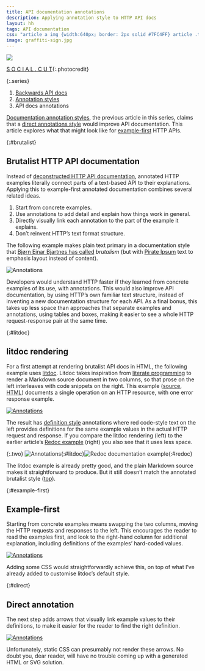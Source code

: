 ```yaml
---
title: API documentation annotations
description: Applying annotation style to HTTP API docs
layout: hh
tags: API documentation
css: "article a img {width:640px; border: 2px solid #7FC4FF} article .two {width:654px} article .two img {vertical-align:top !important} #litdoc {max-width:256px; margin-right:10px; } #redoc {max-width:378px}"
image: graffiti-sign.jpg
---
```


![](graffiti-sign.jpg)

[S O C I A L . C U T](https://unsplash.com/photos/nFH8eY7vCG4){:.photocredit}

{:.series}
1. [Backwards API docs](api-docs-backwards)
2. [Annotation styles](annotations)
3. API docs annotations

[Documentation annotation styles](annotations), the previous article in this series, claims that a 
[direct annotations style](annotations#direct) would improve API documentation.
This article explores what that might look like for [example-first](explanation-order) HTTP APIs.

{:#brutalist}
## Brutalist HTTP API documentation

Instead of [deconstructed HTTP API documentation](api-docs-backwards#deconstructed),
annotated HTTP examples literally connect parts of a text-based API to their explanations.
Applying this to example-first annotated documentation combines several related ideas.

1. Start from concrete examples.
2. Use annotations to add detail and explain how things work in general.
3. Directly visually link each annotation to the part of the example it explains.
4. Don’t reinvent HTTP’s text format structure.

The following example makes plain text primary in a documentation style that 
[Bjørn Einar Bjartnes has called](https://twitter.com/bjartnes/status/1597964917432520704) _brutalism_
(but with [Pirate Ipsum](https://pirateipsum.me) text to emphasis layout instead of content).

![Annotations](api/api.webp)

Developers would understand HTTP faster if they learned from concrete examples of its use, with annotations.
This would also improve API documentation, by using HTTP’s own familiar text structure, instead of inventing a new documentation structure for each API.
As a final bonus, this takes up less space than approaches that separate examples and annotations, using tables and boxes, making it easier to see a whole HTTP request-response pair at the same time.

{:#litdoc}
## litdoc rendering

For a first attempt at rendering brutalist API docs in HTML, the following example uses [litdoc](http://litdoc.org).
Litdoc takes inspiration from [literate programming](https://en.wikipedia.org/wiki/Literate_programming)
to render a Markdown source document in two columns, so that prose on the left interleaves with code snippets on the right.
This example ([source](api/pirates.md), [HTML](api/pirates-litdoc.html))
documents a single operation on an HTTP resource, with one error response example.

[![Annotations](api/pirates-litdoc.webp)](api/pirates-litdoc.webp)

The result has [definition style](annotations#definition) annotations where red code-style text on the left provides definitions for the same example values in the actual HTTP request and response.
If you compare the litdoc rendering (left) to the earlier article’s 
[Redoc example](api-docs-backwards#deconstructed) (right)
you also see that it uses less space.

{:.two}
![Annotations](api/pirates-litdoc.webp){:#litdoc}![Redoc documentation example](api/pirates-redoc-404-only.webp){:#redoc}

The litdoc example is already pretty good, and the plain Markdown source makes it straightforward to produce.
But it still doesn’t match the annotated brutalist style ([top](#brutalist)).

{:#example-first}
## Example-first

Starting from concrete examples means swapping the two columns, moving the HTTP requests and responses to the left.
This encourages the reader to read the examples first, and look to the right-hand column for additional explanation, including definitions of the examples’ hard-coded values.

[![Annotations](api/pirates-litdoc-code-left.webp)](api/pirates-litdoc-code-left.webp)

Adding some CSS would straightforwardly achieve this, on top of what I’ve already added to customise litdoc’s default style.

{:#direct}
## Direct annotation

The next step adds arrows that visually link example values to their definitions, to make it easier for the reader to find the right definition.

[![Annotations](api/pirates-litdoc-arrows.webp)](api/pirates-litdoc-arrows.webp)

Unfortunately, static CSS can presumably not render these arrows.
No doubt you, dear reader, will have no trouble coming up with a generated HTML or SVG solution.

